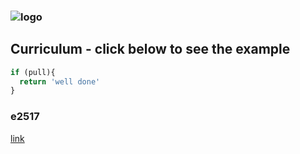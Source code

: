 ### ![logo][]

## Curriculum - click below to see the example

```javascript
if (pull){
  return 'well done'
}
```
### e2517

[link](http://www.achoweb.es/webs/cv.html) 


[logo]: http://achoweb.es/wp-content/uploads/2020/06/fullstack.jpg

